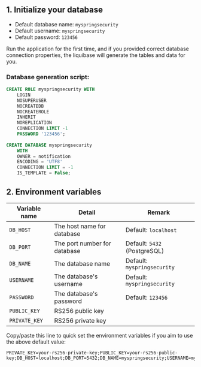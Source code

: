 ## 1. Initialize your database
* Default database name: `myspringsecurity`
* Default username: `myspringsecurity`
* Default password: `123456`

Run the application for the first time, and if you provided correct database connection properties, the liquibase will generate the tables and data for you.

### Database generation script:
```sql
CREATE ROLE myspringsecurity WITH
	LOGIN
	NOSUPERUSER
	NOCREATEDB
	NOCREATEROLE
	INHERIT
	NOREPLICATION
	CONNECTION LIMIT -1
	PASSWORD '123456';
	
CREATE DATABASE myspringsecurity
    WITH
    OWNER = notification
    ENCODING = 'UTF8'
    CONNECTION LIMIT = -1
    IS_TEMPLATE = False;
```

## 2. Environment variables

| Variable name | Detail                       | Remark                       |
|---------------|------------------------------|------------------------------|
| `DB_HOST`     | The host name for database   | Default: `localhost`         |
| `DB_PORT`     | The port number for database | Default: `5432` (PostgreSQL) |
| `DB_NAME`     | The database name            | Default: `myspringsecurity`  |
| `USERNAME`    | The database's username      | Default: `myspringsecurity`  |
| `PASSWORD`    | The database's password      | Default: `123456`            |
| `PUBLIC_KEY`  | RS256 public key             |                              |
| `PRIVATE_KEY` | RS256 private key            |                              |

Copy/paste this line to quick set the environment variables if you aim to use the above default value:
```
PRIVATE_KEY=your-rs256-private-key;PUBLIC_KEY=your-rs256-public-key;DB_HOST=localhost;DB_PORT=5432;DB_NAME=myspringsecurity;USERNAME=myspringsecurity;PASSWORD=123456
```